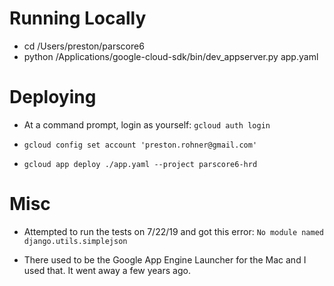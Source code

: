 
# Running Locally

- cd /Users/preston/parscore6
- python /Applications/google-cloud-sdk/bin/dev_appserver.py app.yaml

# Deploying

- At a command prompt, login as yourself: `gcloud auth login`

- `gcloud config set account 'preston.rohner@gmail.com'`

- `gcloud app deploy ./app.yaml --project parscore6-hrd`

# Misc

- Attempted to run the tests on 7/22/19 and got this error:  `No module named django.utils.simplejson`

- There used to be the Google App Engine Launcher for the Mac and I used that.  It went away a few years ago.